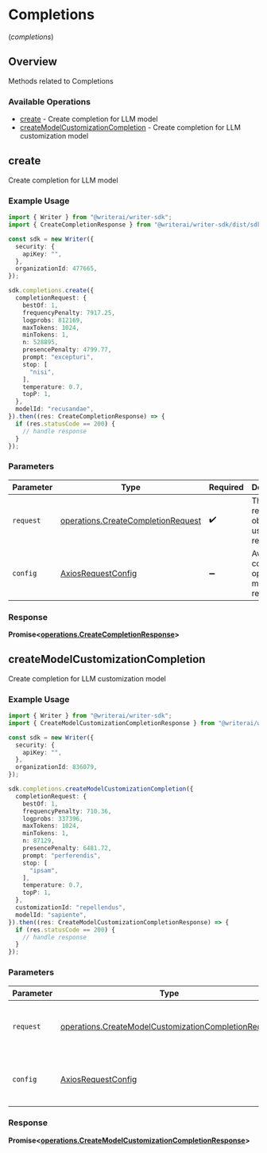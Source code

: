 # Completions
(*completions*)

## Overview

Methods related to Completions

### Available Operations

* [create](#create) - Create completion for LLM model
* [createModelCustomizationCompletion](#createmodelcustomizationcompletion) - Create completion for LLM customization model

## create

Create completion for LLM model

### Example Usage

```typescript
import { Writer } from "@writerai/writer-sdk";
import { CreateCompletionResponse } from "@writerai/writer-sdk/dist/sdk/models/operations";

const sdk = new Writer({
  security: {
    apiKey: "",
  },
  organizationId: 477665,
});

sdk.completions.create({
  completionRequest: {
    bestOf: 1,
    frequencyPenalty: 7917.25,
    logprobs: 812169,
    maxTokens: 1024,
    minTokens: 1,
    n: 528895,
    presencePenalty: 4799.77,
    prompt: "excepturi",
    stop: [
      "nisi",
    ],
    temperature: 0.7,
    topP: 1,
  },
  modelId: "recusandae",
}).then((res: CreateCompletionResponse) => {
  if (res.statusCode == 200) {
    // handle response
  }
});
```

### Parameters

| Parameter                                                                                | Type                                                                                     | Required                                                                                 | Description                                                                              |
| ---------------------------------------------------------------------------------------- | ---------------------------------------------------------------------------------------- | ---------------------------------------------------------------------------------------- | ---------------------------------------------------------------------------------------- |
| `request`                                                                                | [operations.CreateCompletionRequest](../../models/operations/createcompletionrequest.md) | :heavy_check_mark:                                                                       | The request object to use for the request.                                               |
| `config`                                                                                 | [AxiosRequestConfig](https://axios-http.com/docs/req_config)                             | :heavy_minus_sign:                                                                       | Available config options for making requests.                                            |


### Response

**Promise<[operations.CreateCompletionResponse](../../models/operations/createcompletionresponse.md)>**


## createModelCustomizationCompletion

Create completion for LLM customization model

### Example Usage

```typescript
import { Writer } from "@writerai/writer-sdk";
import { CreateModelCustomizationCompletionResponse } from "@writerai/writer-sdk/dist/sdk/models/operations";

const sdk = new Writer({
  security: {
    apiKey: "",
  },
  organizationId: 836079,
});

sdk.completions.createModelCustomizationCompletion({
  completionRequest: {
    bestOf: 1,
    frequencyPenalty: 710.36,
    logprobs: 337396,
    maxTokens: 1024,
    minTokens: 1,
    n: 87129,
    presencePenalty: 6481.72,
    prompt: "perferendis",
    stop: [
      "ipsam",
    ],
    temperature: 0.7,
    topP: 1,
  },
  customizationId: "repellendus",
  modelId: "sapiente",
}).then((res: CreateModelCustomizationCompletionResponse) => {
  if (res.statusCode == 200) {
    // handle response
  }
});
```

### Parameters

| Parameter                                                                                                                    | Type                                                                                                                         | Required                                                                                                                     | Description                                                                                                                  |
| ---------------------------------------------------------------------------------------------------------------------------- | ---------------------------------------------------------------------------------------------------------------------------- | ---------------------------------------------------------------------------------------------------------------------------- | ---------------------------------------------------------------------------------------------------------------------------- |
| `request`                                                                                                                    | [operations.CreateModelCustomizationCompletionRequest](../../models/operations/createmodelcustomizationcompletionrequest.md) | :heavy_check_mark:                                                                                                           | The request object to use for the request.                                                                                   |
| `config`                                                                                                                     | [AxiosRequestConfig](https://axios-http.com/docs/req_config)                                                                 | :heavy_minus_sign:                                                                                                           | Available config options for making requests.                                                                                |


### Response

**Promise<[operations.CreateModelCustomizationCompletionResponse](../../models/operations/createmodelcustomizationcompletionresponse.md)>**

